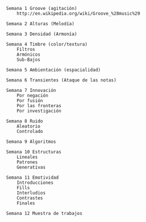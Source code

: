 

    Semana 1 Groove (agitación)
        http://en.wikipedia.org/wiki/Groove_%28music%29

    Semana 2 Alturas (Melodía)

    Semana 3 Densidad (Armonía)

    Semana 4 Timbre (color/textura)
        Filtros
        Armónicos
        Sub-Bajos

    Semana 5 Ambientación (espacialidad)

    Semana 6 Transientes (Ataque de las notas)

    Semana 7 Innovación
        Por negación
        Por fusión
        Por las fronteras
        Por investigación

    Semana 8 Ruido
        Aleatorio
        Controlado

    Semana 9 Algoritmos

    Semana 10 Estructuras
        Lineales
        Patrones
        Generativas

    Semana 11 Emotividad
        Introducciones
        Fills
        Interludios
        Contrastes
        Finales

    Semana 12 Muestra de trabajos
